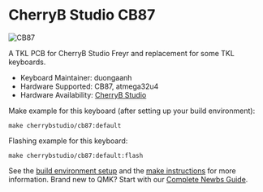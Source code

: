 # CherryB Studio CB87

![CB87](https://i.imgur.com/balJ20X.png)

A TKL PCB for CherryB Studio Freyr and replacement for some TKL keyboards.

* Keyboard Maintainer: duongaanh
* Hardware Supported: CB87, atmega32u4
* Hardware Availability: [CherryB Studio](https://www.reddit.com/r/mechmarket/comments/kkgs6p/gb_freyr_tkl_cb_edition_holiday_preorder/)

Make example for this keyboard (after setting up your build environment):

    make cherrybstudio/cb87:default

Flashing example for this keyboard:

    make cherrybstudio/cb87:default:flash

See the [build environment setup](https://docs.qmk.fm/#/getting_started_build_tools) and the [make instructions](https://docs.qmk.fm/#/getting_started_make_guide) for more information. Brand new to QMK? Start with our [Complete Newbs Guide](https://docs.qmk.fm/#/newbs).
